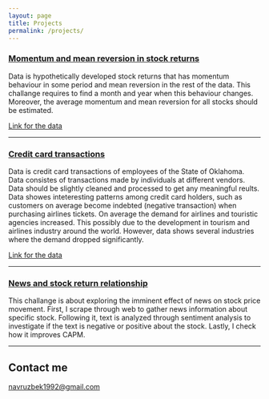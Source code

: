 ```yaml
---
layout: page
title: Projects
permalink: /projects/
---
```


### [Momentum and mean reversion in stock returns](/projects/project1.nb.html) 

Data is hypothetically developed stock returns that has momentum behaviour in some period and mean reversion in the rest of the data. This challange requires to find a month and year when this behaviour changes. Moreover, the average momentum and mean reversion for all stocks should be estimated. 

[Link for the data](https://navruzbek1992.github.io/stock-return-analysis/returns_20181228.csv)

***

### [Credit card transactions](/projects/project2.nb.html) 

Data is credit card transactions of employees of the State of Oklahoma. Data consistes of transactions made by individuals at different vendors. Data should be slightly cleaned and processed to get any meaningful reults. Data showes inteteresting patterns among credit card holders, such as customers on average become indebted (negative transaction) when purchasing airlines tickets. On average the demand for airlines and touristic agencies increased. This possibly due to the development in tourism and airlines industry around the world. However, data shows several industries where the demand dropped significantly. 

[Link for the data](https://navruzbek1992.github.io/stock-return-analysis/res_purchase_2014.csv)

***

### [News and stock return relationship](/projects/news_and_boeing_stocks.html)

This challange is about exploring the imminent effect of news on stock price movement. First, I scrape through web to gather news information about specific stock. Following it, text is analyzed through sentiment analysis to investigate if the text is negative or positive about the stock. Lastly, I check how it improves CAPM. 

***


## Contact me

[navruzbek1992@gmail.com](mailto:navruzbek1992@gmail.com)
